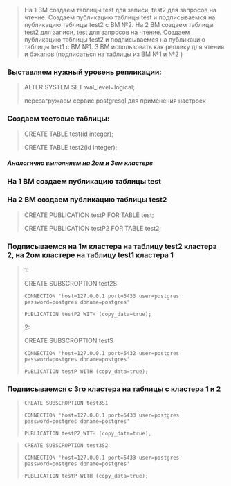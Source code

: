 >   На 1 ВМ создаем таблицы test для записи, test2 для запросов на чтение. 
>   Создаем публикацию таблицы test и подписываемся на публикацию таблицы test2 с ВМ №2. 
>   На 2 ВМ создаем таблицы test2 для записи, test для запросов на чтение. 
>   Создаем публикацию таблицы test2 и подписываемся на публикацию таблицы test1 с ВМ №1. 
>   3 ВМ использовать как реплику для чтения и бэкапов (подписаться на таблицы из ВМ №1 и №2 )


### Выставляем нужный уровень репликации:

>   ALTER SYSTEM SET wal_level=logical;
>   
>   перезагружаем сервис postgresql для применения настроек

### Создаем тестовые таблицы:

>   CREATE TABLE test(id integer);  
>   
>   CREATE TABLE test2(id integer); 

##### Аналогично выполняем на 2ом и 3ем кластере

### На 1 ВМ создаем публикацию таблицы test
### На 2 ВМ создаем публикацию таблицы test2
>   
>   CREATE PUBLICATION testP FOR TABLE test;
>   
>   CREATE PUBLICATION testP2 FOR TABLE test2;

### Подписываемся на 1м кластера на таблицу test2 кластера 2, на 2ом кластере на таблицу test1 кластера 1

>   1:
>   
>   CREATE SUBSCROPTION test2S  
>   
>     CONNECTION 'host=127.0.0.1 port=5433 user=postgres password=postgres dbname=postgres'  
>     
>     PUBLICATION testP2 WITH (copy_data=true);
>     
>   2:
>   
>   CREATE SUBSCROPTION testS  
>   
>     CONNECTION 'host=127.0.0.1 port=5432 user=postgres password=postgres dbname=postgres'  
>     
>     PUBLICATION testP WITH (copy_data=true);
  
  
### Подписываемся с 3го кластера на таблицы с кластера 1 и 2


>     CREATE SUBSCROPTION test3S1 
>    
>     CONNECTION 'host=127.0.0.1 port=5433 user=postgres password=postgres dbname=postgres'  
>     
>     PUBLICATION testP2 WITH (copy_data=true);


>     
>     CREATE SUBSCROPTION test3S2  
>   
>     CONNECTION 'host=127.0.0.1 port=5433 user=postgres password=postgres dbname=postgres'  
>     
>     PUBLICATION testP WITH (copy_data=true);
